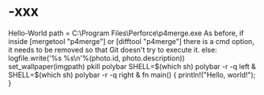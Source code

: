 # -xxx

Hello-World
path = C:\\Program Files\\Perforce\\p4merge.exe
As before, if inside [mergetool "p4merge"] or [difftool "p4merge"] there is a cmd option, it needs to be removed so that Git doesn't try to execute it.
   else:
        logfile.write('%s %s\n'%(photo.id, photo.description))
set_wallpaper(imgpath)
pkill polybar
SHELL=$(which sh) polybar -r -q left &
SHELL=$(which sh) polybar -r -q right &
fn main() {
    println!("Hello, world!");
}




